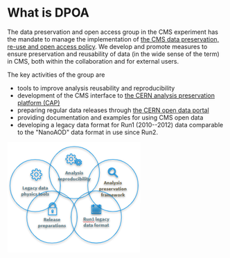 # What is DPOA

The data preservation and open access group in the CMS experiment has the mandate to manage the implementation of [the CMS data preservation, re-use and open access policy](https://cms-docdb.cern.ch/cgi-bin/PublicDocDB/RetrieveFile?docid=6032&filename=CMSDataPolicy-v1.3.pdf&version=3).
We develop and promote measures to ensure preservation and reusability of data (in the wide sense of the term) in CMS, both within the collaboration and for external users.

The key activities of the group are
- tools to improve analysis reusability and reproducibility
- development of the CMS interface to [the CERN analysis preservation platform (CAP)](https://analysispreservation.cern.ch/)
- preparing regular data releases through [the CERN open data portal](http://opendata.cern.ch/)
- providing documentation and examples for using CMS open data
- developing a legacy data format for Run1 (2010--2012) data comparable to the "NanoAOD" data format in use since Run2.

![DPOA group activities](/images/DPOA-group.png)
